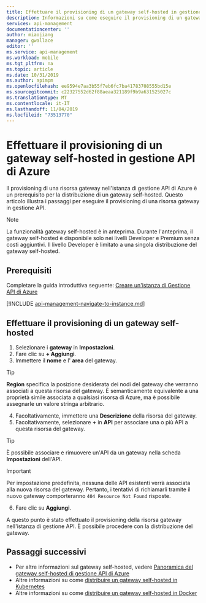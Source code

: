 ```yaml
---
title: Effettuare il provisioning di un gateway self-hosted in gestione API di Azure | Microsoft Docs
description: Informazioni su come eseguire il provisioning di un gateway self-hosted in gestione API di Azure.
services: api-management
documentationcenter: ''
author: miaojiang
manager: gwallace
editor: ''
ms.service: api-management
ms.workload: mobile
ms.tgt_pltfrm: na
ms.topic: article
ms.date: 10/31/2019
ms.author: apimpm
ms.openlocfilehash: ee9594e7aa3b55f7eb6fc7ba41783708555bd15e
ms.sourcegitcommit: c22327552d62f88aeaa321189f9b9a631525027c
ms.translationtype: MT
ms.contentlocale: it-IT
ms.lasthandoff: 11/04/2019
ms.locfileid: "73513770"
---
```

# <a name="provision-a-self-hosted-gateway-in-azure-api-management"></a>Effettuare il provisioning di un gateway self-hosted in gestione API di Azure

Il provisioning di una risorsa gateway nell'istanza di gestione API di Azure è un prerequisito per la distribuzione di un gateway self-hosted. Questo articolo illustra i passaggi per eseguire il provisioning di una risorsa gateway in gestione API.

> [!NOTE]
> La funzionalità gateway self-hosted è in anteprima. Durante l'anteprima, il gateway self-hosted è disponibile solo nei livelli Developer e Premium senza costi aggiuntivi. Il livello Developer è limitato a una singola distribuzione del gateway self-hosted.

## <a name="prerequisites"></a>Prerequisiti

Completare la guida introduttiva seguente: [Creare un'istanza di Gestione API di Azure](get-started-create-service-instance.md)

[!INCLUDE [api-management-navigate-to-instance.md](../../includes/api-management-navigate-to-instance.md)]

## <a name="provision-a-self-hosted-gateway"></a>Effettuare il provisioning di un gateway self-hosted

1. Selezionare i **gateway** in **Impostazioni**.
2. Fare clic su **+ Aggiungi**.
3. Immettere il **nome** e l' **area** del gateway.
> [!TIP]
> **Region** specifica la posizione desiderata dei nodi del gateway che verranno associati a questa risorsa del gateway. È semanticamente equivalente a una proprietà simile associata a qualsiasi risorsa di Azure, ma è possibile assegnarle un valore stringa arbitrario.
4. Facoltativamente, immettere una **Descrizione** della risorsa del gateway.
5. Facoltativamente, selezionare **+** in **API** per associare una o più API a questa risorsa del gateway.
> [!TIP]
> È possibile associare e rimuovere un'API da un gateway nella scheda **Impostazioni** dell'API.

> [!IMPORTANT]
> Per impostazione predefinita, nessuna delle API esistenti verrà associata alla nuova risorsa del gateway. Pertanto, i tentativi di richiamarli tramite il nuovo gateway comporteranno `404 Resource Not Found` risposte.
6. Fare clic su **Aggiungi**.

A questo punto è stato effettuato il provisioning della risorsa gateway nell'istanza di gestione API. È possibile procedere con la distribuzione del gateway.

## <a name="next-steps"></a>Passaggi successivi

* Per altre informazioni sul gateway self-hosted, vedere [Panoramica del gateway self-hosted di gestione API di Azure](self-hosted-gateway-overview.md)
* Altre informazioni su come [distribuire un gateway self-hosted in Kubernetes](api-management-howto-deploy-self-hosted-gateway-to-k8s.md)
* Altre informazioni su come [distribuire un gateway self-hosted in Docker](api-management-howto-deploy-self-hosted-gateway-to-docker.md)
